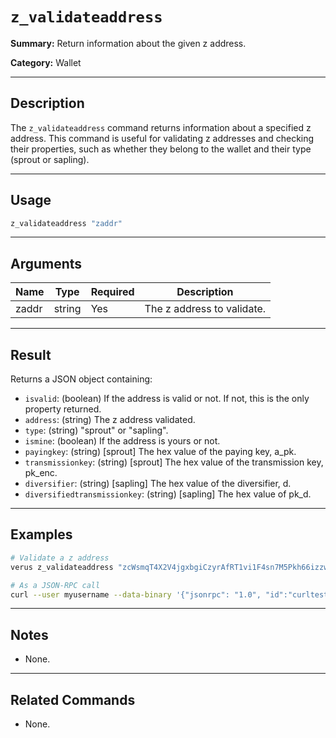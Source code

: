 # `z_validateaddress`

**Summary:**
Return information about the given z address.

**Category:**
Wallet

---

## Description
The `z_validateaddress` command returns information about a specified z address. This command is useful for validating z addresses and checking their properties, such as whether they belong to the wallet and their type (sprout or sapling).

---

## Usage
```bash
z_validateaddress "zaddr"
```

---

## Arguments
| Name  | Type   | Required | Description                                                                 |
|-------|--------|----------|-----------------------------------------------------------------------------|
| zaddr | string | Yes      | The z address to validate.                                                   |

---

## Result
Returns a JSON object containing:
- `isvalid`: (boolean) If the address is valid or not. If not, this is the only property returned.
- `address`: (string) The z address validated.
- `type`: (string) "sprout" or "sapling".
- `ismine`: (boolean) If the address is yours or not.
- `payingkey`: (string) [sprout] The hex value of the paying key, a_pk.
- `transmissionkey`: (string) [sprout] The hex value of the transmission key, pk_enc.
- `diversifier`: (string) [sapling] The hex value of the diversifier, d.
- `diversifiedtransmissionkey`: (string) [sapling] The hex value of pk_d.

---

## Examples
```bash
# Validate a z address
verus z_validateaddress "zcWsmqT4X2V4jgxbgiCzyrAfRT1vi1F4sn7M5Pkh66izzw8Uk7LBGAH3DtcSMJeUb2pi3W4SQF8LMKkU2cUuVP68yAGcomL"

# As a JSON-RPC call
curl --user myusername --data-binary '{"jsonrpc": "1.0", "id":"curltest", "method": "z_validateaddress", "params": ["zcWsmqT4X2V4jgxbgiCzyrAfRT1vi1F4sn7M5Pkh66izzw8Uk7LBGAH3DtcSMJeUb2pi3W4SQF8LMKkU2cUuVP68yAGcomL"] }' -H 'content-type: text/plain;' http://127.0.0.1:27486/
```

---

## Notes
- None.

---

## Related Commands
- None. 